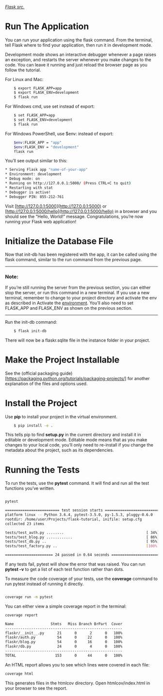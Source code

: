 ###### [Flask src.](https://github.com/pallets/flask/tree/1.0.2/examples/tutorial)
######


# Run The Application

You can run your application using the flask command. From the terminal, tell Flask where to find your application, then run it in development mode.

Development mode shows an interactive debugger whenever a page raises an exception, and restarts the server whenever you make changes to the code. You can leave it running and just reload the browser page as you follow the tutorial.

For Linux and Mac:

``` bash
    $ export FLASK_APP=app
    $ export FLASK_ENV=development
    $ flask run
```


For Windows cmd, use set instead of export:

``` bash
    $ set FLASK_APP=app
    $ set FLASK_ENV=development
    $ flask run
```

For Windows PowerShell, use $env: instead of export:

``` bash
    $env:FLASK_APP = "app"
    $env:FLASK_ENV = "development"
    flask run
```

You’ll see output similar to this:

``` bash
* Serving Flask app "name-of-your-app"
* Environment: development
* Debug mode: on
* Running on http://127.0.0.1:5000/ (Press CTRL+C to quit)
* Restarting with stat
* Debugger is active!
* Debugger PIN: 855-212-761
```

Visit [http://127.0.0.1:5000](http://127.0.0.1:5000) or [http://127.0.0.1:5000/hello](http://127.0.0.1:5000/hello) in a browser and you should see the “Hello, World!” message. Congratulations, you’re now running your Flask web application!


# Initialize the Database File

Now that init-db has been registered with the app, it can be called using the flask command, similar to the run command from the previous page.

------------------
### Note:

If you’re still running the server from the previous section, you can either stop the server, or run this command in a new terminal. If you use a new terminal, remember to change to your project directory and activate the env as described in Activate the [environment](http://flask.pocoo.org/docs/1.0/installation/#install-activate-env). You’ll also need to set FLASK_APP and FLASK_ENV as shown on the previous section.

------------------

Run the init-db command:

``` bash 
    $ flask init-db
```
There will now be a flaskr.sqlite file in the instance folder in your project.


# Make the Project Installable

See the (official packaging guide)[https://packaging.python.org/tutorials/packaging-projects/] for another explanation of the files and options used.


# Install the Project
Use **pip** to install your project in the virtual environment.

``` bash
    $ pip install -e .
```
This tells pip to find **setup.py** in the current directory and install it in editable or development mode. Editable mode means that as you make changes to your local code, you’ll only need to re-install if you change the metadata about the project, such as its dependencies.


# Running the Tests

To run the tests, use the **pytest** command. It will find and run all the test functions you’ve written.

``` bash

pytest

========================= test session starts ==========================
platform linux -- Python 3.6.4, pytest-3.5.0, py-1.5.3, pluggy-0.6.0
rootdir: /home/user/Projects/flask-tutorial, inifile: setup.cfg
collected 23 items

tests/test_auth.py ........                                      [ 34%]
tests/test_blog.py ............                                  [ 86%]
tests/test_db.py ..                                              [ 95%]
tests/test_factory.py ..                                         [100%]

====================== 24 passed in 0.64 seconds =======================
```

If any tests fail, pytest will show the error that was raised. You can run **pytest -v** to get a list of each test function rather than dots.

To measure the code coverage of your tests, use the **coverage** command to run pytest instead of running it directly.


``` bash

coverage run -m pytest

```
You can either view a simple coverage report in the terminal:

``` bash
coverage report

Name                 Stmts   Miss Branch BrPart  Cover
------------------------------------------------------
flaskr/__init__.py      21      0      2      0   100%
flaskr/auth.py          54      0     22      0   100%
flaskr/blog.py          54      0     16      0   100%
flaskr/db.py            24      0      4      0   100%
------------------------------------------------------
TOTAL                  153      0     44      0   100%
```

An HTML report allows you to see which lines were covered in each file:


``` bash
coverage html
```

This generates files in the htmlcov directory. Open htmlcov/index.html in your browser to see the report.